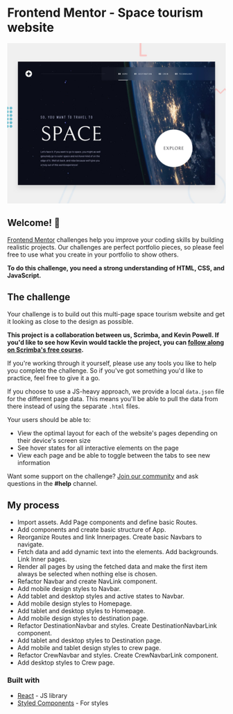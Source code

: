 # Frontend Mentor - Space tourism website

![Design preview for the Space tourism website coding challenge](/public/preview.jpg)

## Welcome! 👋

[Frontend Mentor](https://www.frontendmentor.io) challenges help you improve your coding skills by building realistic projects. Our challenges are perfect portfolio pieces, so please feel free to use what you create in your portfolio to show others.

**To do this challenge, you need a strong understanding of HTML, CSS, and JavaScript.**

## The challenge

Your challenge is to build out this multi-page space tourism website and get it looking as close to the design as possible.

**This project is a collaboration between us, Scrimba, and Kevin Powell. If you'd like to see how Kevin would tackle the project, you can [follow along on Scrimba's free course](https://scrimba.com/learn/spacetravel).**

If you're working through it yourself, please use any tools you like to help you complete the challenge. So if you've got something you'd like to practice, feel free to give it a go.

If you choose to use a JS-heavy approach, we provide a local `data.json` file for the different page data. This means you'll be able to pull the data from there instead of using the separate `.html` files.

Your users should be able to:

- View the optimal layout for each of the website's pages depending on their device's screen size
- See hover states for all interactive elements on the page
- View each page and be able to toggle between the tabs to see new information

Want some support on the challenge? [Join our community](https://www.frontendmentor.io/community) and ask questions in the **#help** channel.

## My process

- Import assets. Add Page components and define basic Routes.
- Add components and create basic structure of App.
- Reorganize Routes and link Innerpages. Create basic Navbars to navigate.
- Fetch data and add dynamic text into the elements. Add backgrounds. Link Inner pages.
- Render all pages by using the fetched data and make the first item always be selected when nothing else is chosen.
- Refactor Navbar and create NavLink component.
- Add mobile design styles to Navbar.
- Add tablet and desktop styles and active states to Navbar.
- Add mobile design styles to Homepage.
- Add tablet and desktop styles to Homepage.
- Add mobile design styles to destination page.
- Refactor DestinationNavbar and styles. Create DestinationNavbarLink component.
- Add tablet and desktop styles to Destination page.
- Add mobile and tablet design styles to crew page.
- Refactor CrewNavbar and styles. Create CrewNavbarLink component.
- Add desktop styles to Crew page.

### Built with

- [React](https://reactjs.org/) - JS library
- [Styled Components](https://styled-components.com/) - For styles
